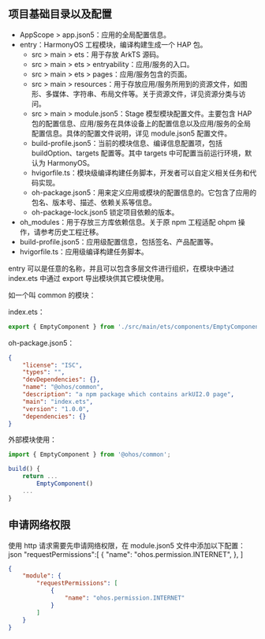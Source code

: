 ## 项目基础目录以及配置

-   AppScope > app.json5：应用的全局配置信息。
-   entry：HarmonyOS 工程模块，编译构建生成一个 HAP 包。
    -   src > main > ets：用于存放 ArkTS 源码。
    -   src > main > ets > entryability：应用/服务的入口。
    -   src > main > ets > pages：应用/服务包含的页面。
    -   src > main > resources：用于存放应用/服务所用到的资源文件，如图形、多媒体、字符串、布局文件等。关于资源文件，详见资源分类与访问。
    -   src > main > module.json5：Stage 模型模块配置文件。主要包含 HAP 包的配置信息、应用/服务在具体设备上的配置信息以及应用/服务的全局配置信息。具体的配置文件说明，详见 module.json5 配置文件。
    -   build-profile.json5：当前的模块信息、编译信息配置项，包括 buildOption、targets 配置等。其中 targets 中可配置当前运行环境，默认为 HarmonyOS。
    -   hvigorfile.ts：模块级编译构建任务脚本，开发者可以自定义相关任务和代码实现。
    -   oh-package.json5：用来定义应用或模块的配置信息的。它包含了应用的包名、版本号、描述、依赖关系等信息。
    -   oh-package-lock.json5 锁定项目依赖的版本。
-   oh_modules：用于存放三方库依赖信息。关于原 npm 工程适配 ohpm 操作，请参考历史工程迁移。
-   build-profile.json5：应用级配置信息，包括签名、产品配置等。
-   hvigorfile.ts：应用级编译构建任务脚本。

entry 可以是任意的名称，并且可以包含多层文件进行组织，在模块中通过 index.ets 中通过 export 导出模块供其它模块使用。

如一个叫 common 的模块：

index.ets：

```ts
export { EmptyComponent } from './src/main/ets/components/EmptyComponent';
```

oh-package.json5：

```json
{
    "license": "ISC",
    "types": "",
    "devDependencies": {},
    "name": "@ohos/common",
    "description": "a npm package which contains arkUI2.0 page",
    "main": "index.ets",
    "version": "1.0.0",
    "dependencies": {}
}
```

外部模块使用：

```ts
import { EmptyComponent } from '@ohos/common';

build() {
    return ...
        EmptyComponent()
    ...
}
```

## 申请网络权限

使用 http 请求需要先申请网络权限，在 module.json5 文件中添加以下配置： json "requestPermissions":[ { "name": "ohos.permission.INTERNET", }, ]

```json
{
    "module": {
        "requestPermissions": [
            {
                "name": "ohos.permission.INTERNET"
            }
        ]
    }
}
```
